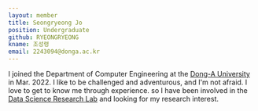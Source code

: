```yaml
---
layout: member
title: Seongryeong Jo
position: Undergraduate
github: RYEONGRYEONG
kname: 조성령
email: 2243094@donga.ac.kr
---
```


I joined the Department of Computer Engineering at the [Dong-A University](https://english.donga.ac.kr/sites/english/index.do) in Mar. 2022. 
I like to be challenged and adventurous, and I'm not afraid.
I love to get to know me through experience.
so I have been involved in the [Data Science Research Lab](https://www.datasciencelabs.org/) and looking for my research interest.
